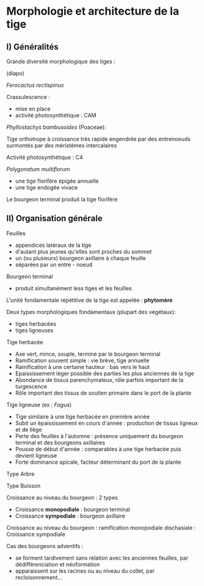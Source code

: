 # Morphologie et architecture de la tige

## I) Généralités

Grande diversité morphologique des tiges : 

(diapo)

*Ferocactus rectispinus*

Crassulescence :

* mise en place 
* activité photosynthétique : CAM

*Phyllostachys bambusoides* (Poaceae):

Tige orthotrope à croissance très rapide engendrée par des entrenoeuds surmontés par des méristèmes intercalaires

Activité photosynthétique : C4

*Polygonatum multiflorum*

* une tige florifère épigée annuelle
* une tige endogée vivace 

Le bourgeon terminal produit la tige florifère

## II) Organisation générale

Feuilles

* appendices latéraux de la tige
* d'autant plus jeunes qu'elles sont proches du sommet
* un (ou plusieurs) bourgeon axillaire à chaque feuille 
* séparées par un entre - noeud

Bourgeon terminal

* produit simultanément less tiges et les feuilles

L'unité fondamentale répétitive de la tige est appelée : **phytomère**

Deux types morphologiques fondamentaux (plupart des végétaux):

* tiges herbacées
* tiges ligneuses

Tige herbacée

* Axe vert, mince, souple, terminé par le bourgeon terminal
* Ramification souvent simple : vie brève, tige annuelle
* Ramification à une certaine hauteur : bas vers le haut
* Epaississement léger possible des parties les plus anciennes de la tige
* Abondance de tissus parenchymateux, rôle parfois important de la turgescence
* Rôle important des tissus de soutien primaire dans le port de la plante

Tige ligneuse (ex : *Fagus*)

* Tige similaire à une tige herbacée en première année
* Subit un épaississement en cours d'année : production de tissus ligneux et de liège
* Perte des feuilles à l'automne : présence uniquement du bourgeon terminal et des bourgeons axillaires
* Pousse de début d'année : comparables à une tige herbacée puis devient ligneuse 
* Forte dominance apicale, facteur déterminant du port de la plante

Type Arbre

Type Buisson

Croissance au niveau du bourgeon : 2 types

* Croissance **monopodiale** : bourgeon terminal
* Croissance **sympodiale** : bourgeon axillaire

Croissance au niveau du bourgeon : ramification monopodiale dischasiale : Croissance sympodiale

Cas des bourgeons adventifs : 

* se forment tardivement sans relation avec les anciennes feuilles, par dédifférenciation et néoformation
* apparaissent sur les racines ou au niveau du collet, par recloisonnement...

